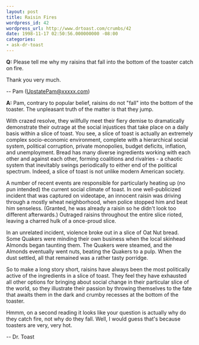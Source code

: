 ```yaml
---
layout: post
title: Raisin Fires
wordpress_id: 42
wordpress_url: http://www.drtoast.com/crumbs/42
date: 1998-11-17 02:50:56.000000000 -08:00
categories:
- ask-dr-toast
---
```

**Q:** Please tell me why my raisins that fall into the bottom of the toaster catch on fire.

Thank you very much.

-- Pam (UpstatePam@xxxxx.com)

**A:** Pam, contrary to popular belief, raisins do not "fall" into the bottom of the toaster. The unpleasant truth of the matter is that they jump.

With crazed resolve, they willfully meet their fiery demise to dramatically demonstrate their outrage at the social injustices that take place on a daily basis within a slice of toast. You see, a slice of toast is actually an extremely complex socio-economic environment, complete with a hierarchical social system, political corruption, private monopolies, budget deficits, inflation, and unemployment. Bread has many diverse ingredients working with each other and against each other, forming coalitions and rivalries - a chaotic system that inevitably swings periodically to either end of the political spectrum. Indeed, a slice of toast is not unlike modern American society.

A number of recent events are responsible for particularly heating up (no pun intended) the current social climate of toast. In one well-publicized incident that was captured on videotape, an innocent raisin was driving through a mostly wheat neighborhood, when police stopped him and beat him senseless. (Granted, he was already a raisin so he didn't look too different afterwards.) Outraged raisins throughout the entire slice rioted, leaving a charred hulk of a once-proud slice.

In an unrelated incident, violence broke out in a slice of Oat Nut bread. Some Quakers were minding their own business when the local skinhead Almonds began taunting them. The Quakers were steamed, and the Almonds eventually went nuts, beating the Quakers to a pulp. When the dust settled, all that remained was a rather tasty porridge.

So to make a long story short, raisins have always been the most politically active of the ingredients in a slice of toast. They feel they have exhausted all other options for bringing about social change in their particular slice of the world, so they illustrate their passion by throwing themselves to the fate that awaits them in the dark and crumby recesses at the bottom of the toaster.

Hmmm, on a second reading it looks like your question is actually why do they catch fire, not why do they fall. Well, I would guess that's because toasters are very, very hot.

-- Dr. Toast
